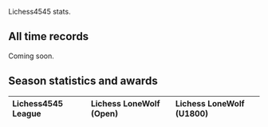 Lichess4545 stats.

## All time records

Coming soon.

## Season statistics and awards

| Lichess4545 League | Lichess LoneWolf (Open) | Lichess LoneWolf (U1800) |
|:-------------------|:------------------------|:-------------------------|
